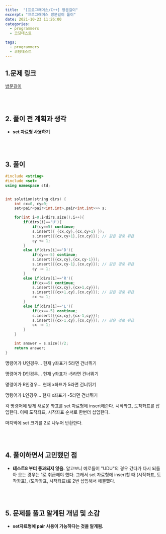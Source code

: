 ```yaml
---
title:  "[프로그래머스/C++] 방문길이"
excerpt: "프로그래머스 방문길이 풀이"
date: 2021-10-23 11:26:00
categories:
  - programmers
  - 코딩테스트

tags:
  - programmers
  - 코딩테스트
---
```


## 1.문제 링크

[방문길이](https://programmers.co.kr/learn/courses/30/lessons/49994)

<br>
<br>

## 2. 풀이 전 계획과 생각

- **set 자료형 사용하기**


<br>
<br>

## 3. 풀이

```cpp
#include <string>
#include <set>
using namespace std;


int solution(string dirs) {
    int cx=0, cy=0;
    set<pair<pair<int,int>,pair<int,int>>> s;

    for(int i=0;i<dirs.size();i++){
        if(dirs[i]=='U'){
            if(cy==5) continue;
            s.insert({ {cx,cy},{cx,cy+1} });
            s.insert({{cx,cy+1},{cx,cy}}); // 같은 경로 취급
            cy += 1;
        }
        else if(dirs[i]=='D'){
            if(cy==-5) continue;
            s.insert({{cx,cy},{cx,cy-1}});
            s.insert({{cx,cy-1},{cx,cy}}); // 같은 경로 취급
            cy -= 1;
        }
        else if(dirs[i]=='R'){
            if(cx==5) continue;
            s.insert({{cx,cy},{cx+1,cy}});
            s.insert({{cx+1,cy},{cx,cy}}); // 같은 경로 취급
            cx += 1;
        }
        else if(dirs[i]=='L'){
            if(cx==-5) continue;
            s.insert({{cx,cy},{cx-1,cy}});
            s.insert({{cx-1,cy},{cx,cy}}); // 같은 경로 취급
            cx -= 1;
        }
    }

    int answer = s.size()/2;
    return answer;
}
```

명령어가 U인경우... 현재 y좌표가 5라면 건너뛰기

명령어가 D인경우... 현재 y좌표가 -5라면 건너뛰기

명령어가 R인경우... 현재 x좌표가 5라면 건너뛰기

명렁어가 L인경우... 현재 x좌표가 -5라면 건너뛰기

각 명령어에 맞게 새로운 좌표를 set 자료형에 insert해준다.
시작좌표, 도착좌표를 삽입한다. 이때 도착좌표, 시작좌표 순서로 한번더 삽입한다.

마지막에 set 크기를 2로 나누어 반환한다.

<br>
<br>

## 4. 풀이하면서 고민했던 점

- **테스트8 부터 통과되지 않음.**
알고보니 예로들어 "UDU"의 경우 갔다가 다시 되돌아 오는 경우는 1로 취급해야 했다. 그래서 set 자료형에 insert할 때 (시작좌표, 도착좌표), (도착좌표, 시작좌표)로 2번 삽입해서 해결했다.


<br>
<br>

## 5. 문제를 풀고 알게된 개념 및 소감

- **set자료형에 pair 사용이 가능하다는 것을 알게됨.**

